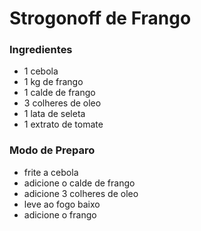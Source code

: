 # Strogonoff de Frango
### Ingredientes
 - 1 cebola
 - 1 kg de frango
 - 1 calde de frango
 - 3 colheres de oleo
 - 1 lata de seleta
 - 1 extrato de tomate
### Modo de Preparo
 - frite a cebola
 - adicione o calde de frango
 - adicione 3 colheres de oleo
 - leve ao fogo baixo
 - adicione o frango
